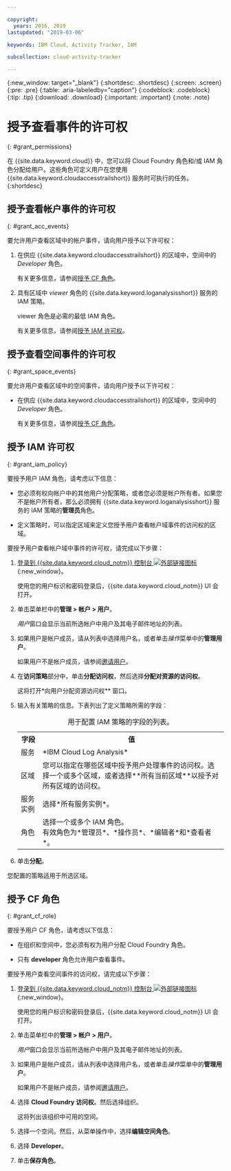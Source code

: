 ```yaml
---

copyright:
  years: 2016, 2019
lastupdated: "2019-03-06"

keywords: IBM Cloud, Activity Tracker, IAM

subcollection: cloud-activity-tracker

---
```


{:new_window: target="_blank"}
{:shortdesc: .shortdesc}
{:screen: .screen}
{:pre: .pre}
{:table: .aria-labeledby="caption"}
{:codeblock: .codeblock}
{:tip: .tip}
{:download: .download}
{:important: .important}
{:note: .note}


# 授予查看事件的许可权
{: #grant_permissions}

在 {{site.data.keyword.cloud}} 中，您可以将 Cloud Foundry 角色和/或 IAM 角色分配给用户。这些角色可定义用户在您使用 {{site.data.keyword.cloudaccesstrailshort}} 服务时可执行的任务。  
{:shortdesc}

## 授予查看帐户事件的许可权
{: #grant_acc_events}

要允许用户查看区域中的帐户事件，请向用户授予以下许可权：

1. 在供应 {{site.data.keyword.cloudaccesstrailshort}} 的区域中，空间中的 *Developer* 角色。 

    有关更多信息，请参阅[授予 CF 角色](/docs/services/cloud-activity-tracker/how-to?topic=cloud-activity-tracker-grant_permissions#grant_cf_role)。

2. 具有区域中 *viewer* 角色的 {{site.data.keyword.loganalysisshort}} 服务的 IAM 策略。 

    viewer 角色是必需的最低 IAM 角色。 
	
	有关更多信息，请参阅[授予 IAM 许可权](/docs/services/cloud-activity-tracker/how-to?topic=cloud-activity-tracker-grant_permissions#grant_iam_policy)。


## 授予查看空间事件的许可权
{: #grant_space_events}

要允许用户查看区域中的空间事件，请向用户授予以下许可权：

* 在供应 {{site.data.keyword.cloudaccesstrailshort}} 的区域中，空间中的 *Developer* 角色。 

    有关更多信息，请参阅[授予 CF 角色](/docs/services/cloud-activity-tracker/how-to?topic=cloud-activity-tracker-grant_permissions#grant_cf_role)。


## 授予 IAM 许可权
{: #grant_iam_policy}

要授予用户 IAM 角色，请考虑以下信息：

* 您必须有权向帐户中的其他用户分配策略，或者您必须是帐户所有者。如果您不是帐户所有者，那么必须拥有 {{site.data.keyword.loganalysisshort}} 服务的 IAM 策略的**管理员**角色。

* 定义策略时，可以指定区域来定义您授予用户查看帐户域事件的访问权的区域。

要授予用户查看帐户域中事件的许可权，请完成以下步骤：

1. [登录到 {{site.data.keyword.cloud_notm}} 控制台 ![外部链接图标](../../../icons/launch-glyph.svg "外部链接图标")](https://cloud.ibm.com/login){:new_window}。
	
	使用您的用户标识和密码登录后，{{site.data.keyword.cloud_notm}} UI 会打开。

2. 单击菜单栏中的**管理 > 帐户 > 用户**。 

    *用户*窗口会显示当前所选帐户中用户及其电子邮件地址的列表。
	
3. 如果用户是帐户成员，请从列表中选择用户名，或者单击*操作*菜单中的**管理用户**。

    如果用户不是帐户成员，请参阅[邀请用户](/docs/iam?topic=iam-iamuserinv#iamuserinv)。

4. 在**访问策略**部分中，单击**分配访问权**，然后选择**分配对资源的访问权**。

    这将打开*向用户分配资源访问权** 窗口。

5. 输入有关策略的信息。下表列出了定义策略所需的字段： 

    <table>
	  <caption>用于配置 IAM 策略的字段的列表。</caption>
	  <tr>
	    <th>字段</th>
		<th>值</th>
	  </tr>
	  <tr>
	    <td>服务</td>
		<td>*IBM Cloud Log Analysis*</td>
	  </tr>	  
	  <tr>
	    <td>区域</td>
		<td>您可以指定在哪些区域中授予用户处理事件的访问权。选择一个或多个区域，或者选择**所有当前区域**以授予对所有区域的访问权。</td>
	  </tr>
	  <tr>
	    <td>服务实例</td>
		<td>选择*所有服务实例*。</td>
	  </tr>
	  <tr>
	    <td>角色</td>
		<td>选择一个或多个 IAM 角色。<br>有效角色为*管理员*、*操作员*、*编辑者*和*查看者*。</td>
	  </tr>
     </table>
	
6. 单击**分配**。
	
您配置的策略适用于所选区域。 


## 授予 CF 角色
{: #grant_cf_role}

要授予用户 CF 角色，请考虑以下信息：

* 在组织和空间中，您必须有权为用户分配 Cloud Foundry 角色。 

* 只有 **developer** 角色允许用户查看事件。

要授予用户查看空间事件的访问权，请完成以下步骤：

1. [登录到 {{site.data.keyword.cloud_notm}} 控制台 ![外部链接图标](../../../icons/launch-glyph.svg "外部链接图标")](https://cloud.ibm.com/login){:new_window}。
	
	使用您的用户标识和密码登录后，{{site.data.keyword.cloud_notm}} UI 会打开。

2. 单击菜单栏中的**管理 > 帐户 > 用户**。 

    *用户*窗口会显示当前所选帐户中用户及其电子邮件地址的列表。
	
3. 如果用户是帐户成员，请从列表中选择用户名，或者单击*操作*菜单中的**管理用户**。

    如果用户不是帐户成员，请参阅[邀请用户](/docs/iam?topic=iam-iamuserinv#iamuserinv)。

4. 选择 **Cloud Foundry 访问权**。然后选择组织。

    这将列出该组织中可用的空间。

5. 选择一个空间。然后，从菜单操作中，选择**编辑空间角色**。

6. 选择 **Developer**。
	
7. 单击**保存角色**。




